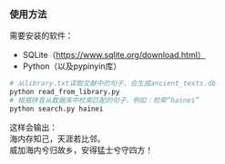 ### 使用方法

需要安装的软件：
- SQLite（https://www.sqlite.org/download.html）
- Python（以及pypinyin库）

```bash
# 从library.txt读取文献中的句子，会生成ancient_texts.db
python read_from_library.py
# 根据拼音从数据库中检索匹配的句子，例如：检索“hainei”
python search.py hainei
```
这样会输出：  
海内存知己，天涯若比邻。  
威加海内兮归故乡，安得猛士兮守四方！